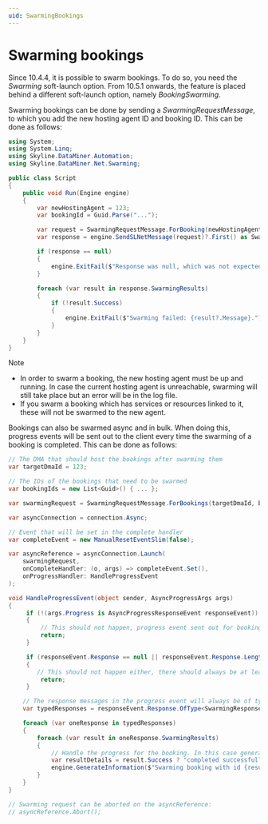 ```yaml
---
uid: SwarmingBookings
---
```


# Swarming bookings

Since 10.4.4, it is possible to swarm bookings. To do so, you need the *Swarming* soft-launch option. 
From 10.5.1 onwards, the feature is placed behind a different soft-launch option, namely *BookingSwarming*.

Swarming bookings can be done by sending a *SwarmingRequestMessage*, to which you add the new hosting agent ID and booking ID. 
This can be done as follows:

```csharp
using System;
using System.Linq;
using Skyline.DataMiner.Automation;
using Skyline.DataMiner.Net.Swarming;

public class Script
{
    public void Run(Engine engine)
    {
        var newHostingAgent = 123;
        var bookingId = Guid.Parse("...");

        var request = SwarmingRequestMessage.ForBooking(newHostingAgent, bookingId);
        var response = engine.SendSLNetMessage(request)?.First() as SwarmingResponseMessage;

        if (response == null)
        {
            engine.ExitFail($"Response was null, which was not expected.");
        }

        foreach (var result in response.SwarmingResults)
        {
            if (!result.Success)
            {
                engine.ExitFail($"Swarming failed: {result?.Message}.");
            }
        }
    }
}
```

> [!NOTE]
>
> - In order to swarm a booking, the new hosting agent must be up and running. In case the current hosting agent is unreachable, swarming will still take place but an error will be in the log file. 
> -  If you swarm a booking which has services or resources linked to it, these will not be swarmed to the new agent. 

Bookings can also be swarmed async and in bulk. When doing this, progress events will be sent out to the client every time the swarming of a booking is completed. This can be done as follows: 

```csharp
// The DMA that should host the bookings after swarming them
var targetDmaId = 123;

// The IDs of the bookings that need to be swarmed
var bookingIds = new List<Guid>() { ... };

var swarmingRequest = SwarmingRequestMessage.ForBookings(targetDmaId, bookingIds);

var asyncConnection = connection.Async;

// Event that will be set in the complete handler
var completeEvent = new ManualResetEventSlim(false);

var asyncReference = asyncConnection.Launch(
    swarmingRequest, 
    onCompleteHandler: (o, args) => completeEvent.Set(),
    onProgressHandler: HandleProgressEvent
);

void HandleProgressEvent(object sender, AsyncProgressArgs args)
{
     if (!(args.Progress is AsyncProgressResponseEvent responseEvent))
     {
         // This should not happen, progress event sent out for booking swarming will always be of type 'AsyncProgressResponseEvent'
         return;
     }

     if (responseEvent.Response == null || responseEvent.Response.Length == 0)
     {
        // This should not happen either, there should always be at least one response in the event.
         return;
     }

    // The response messages in the progress event will always be of type 'SwarmingResponseMessage'
    var typedResponses = responseEvent.Response.OfType<SwarmingResponseMessage>().ToList();

    foreach (var oneResponse in typedResponses)
    {
        foreach (var result in oneResponse.SwarmingResults)
        {
            // Handle the progress for the booking. In this case generate an information event
            var resultDetails = result.Success ? "completed successfully" : $"failed with error: {result.Messsage}";
            engine.GenerateInformation($"Swarming booking with id {result.DmaObjectRef} {resultDetails}");
        }
    }
}

// Swarming request can be aborted on the asyncReference:
// asyncReference.Abort();
```
